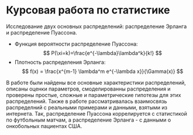 # Курсовая работа по статистике

Исследование двух основных распределений: распределение Эрланга и распределение Пуассона.

- Функция вероятности распределение Пуассона: $$ P(\xi=k)=\frac{e^{-\lambda}\lambda^k}{k!} $$
- Плотность распределения Эрланга: $$ f(x) = \frac{x^{m-1} \lambda^m e^{-\lambda x}}{\Gamma(x)} $$


В работе были найдены все основные характеристики распределений, описаны оценки параметров, смоделированны распределения и проверены простые, сложные и параметрические гипотезы для этих распределений. Также в работе рассматривалась взаимосвязь распределний с реальными примерами и данными, взятыми из интернета. Так, распределение Пуассона коррелируется с статистикой по футбольным матчам, а распределение Эрланга - с данными о онкобольных пациентах США.
